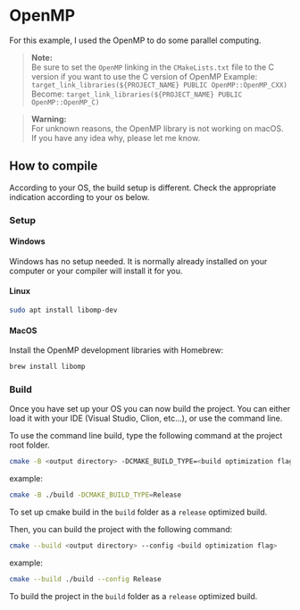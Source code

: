 # OpenMP

For this example, I used the OpenMP to do some parallel computing.

> **Note:**   
> Be sure to set the `OpenMP` linking in the `CMakeLists.txt` file to the C version if you want to use the C version of
> OpenMP
> Example: `target_link_libraries(${PROJECT_NAME} PUBLIC OpenMP::OpenMP_CXX)`
> Become: `target_link_libraries(${PROJECT_NAME} PUBLIC OpenMP::OpenMP_C)`

> **Warning:**  
> For unknown reasons, the OpenMP library is not working on macOS.
> If you have any idea why, please let me know.

## How to compile

According to your OS, the build setup is different. Check the appropriate indication according to your os below.

### Setup

#### Windows

Windows has no setup needed. It is normally already installed on your computer or your compiler will install it for you.

#### Linux

```bash
sudo apt install libomp-dev
```

#### MacOS

Install the OpenMP development libraries with Homebrew:

```bash
brew install libomp
```

### Build

Once you have set up your OS you can now build the project.
You can either load it with your IDE (Visual Studio, Clion, etc...), or use the command line.

To use the command line build, type the following command at the project root folder.

```bash
cmake -B <output directory> -DCMAKE_BUILD_TYPE=<build optimization flag>
```

example:

```bash
cmake -B ./build -DCMAKE_BUILD_TYPE=Release
```

To set up cmake build in the `build` folder as a `release` optimized build.

Then, you can build the project with the following command:

```bash
cmake --build <output directory> --config <build optimization flag>
```

example:

```bash
cmake --build ./build --config Release
```

To build the project in the `build` folder as a `release` optimized build.
